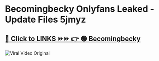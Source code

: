 
 # Becomingbecky Onlyfans Leaked - Update Files 5jmyz

## <h2><a href="https://clipsfans.com/Becomingbecky&ref=git">🔗 Click to LINKS ⏩⏩ 👉 🟢 Becomingbecky </a></h2>

<a href="https://clipsfans.com/Becomingbecky&ref=git" rel="nofollow" data-target="animated-image.originalLink"><img src="https://i.ibb.co.com/xMMVF88/686577567.gif" alt="Viral Video Original" style="max-width: 100%; display: inline-block;" data-target="animated-image.originalImage"></a>

